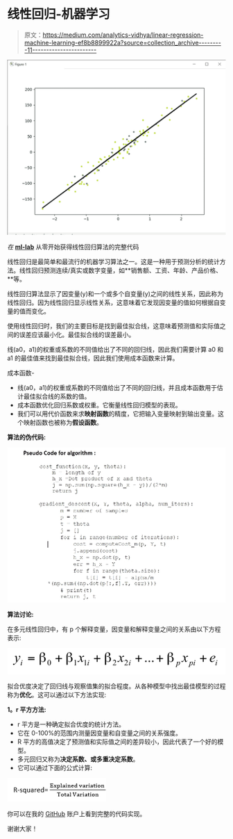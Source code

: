 # 线性回归-机器学习

> 原文：<https://medium.com/analytics-vidhya/linear-regression-machine-learning-ef8b8899922a?source=collection_archive---------11----------------------->

![](img/2e8fb5a4710728863516fa664f49b022.png)

*在* [**ml-lab**](https://github.com/kapilbhise/ml-lab/blob/main/LinearRegression.py) 从零开始获得线性回归算法的完整代码

线性回归是最简单和最流行的机器学习算法之一。这是一种用于预测分析的统计方法。线性回归预测连续/真实或数字变量，如**销售额、工资、年龄、产品价格、**等。

线性回归算法显示了因变量(y)和一个或多个自变量(y)之间的线性关系，因此称为线性回归。因为线性回归显示线性关系，这意味着它发现因变量的值如何根据自变量的值而变化。

使用线性回归时，我们的主要目标是找到最佳拟合线，这意味着预测值和实际值之间的误差应该最小化。最佳拟合线的误差最小。

线(a0，a1)的权重或系数的不同值给出了不同的回归线，因此我们需要计算 a0 和 a1 的最佳值来找到最佳拟合线，因此我们使用成本函数来计算。

成本函数-

*   线(a0，a1)的权重或系数的不同值给出了不同的回归线，并且成本函数用于估计最佳拟合线的系数的值。
*   成本函数优化回归系数或权重。它衡量线性回归模型的表现。
*   我们可以用代价函数来求**映射函数**的精度，它把输入变量映射到输出变量。这个映射函数也被称为**假设函数**。

**算法的伪代码:**

![](img/aab533ae3d70a61d8360a7e286edca7c.png)

**算法讨论:**

在多元线性回归中，有 p 个解释变量，因变量和解释变量之间的关系由以下方程表示:

![](img/7db997b8680a51845270e8ccce115cb0.png)

拟合优度决定了回归线与观察值集的拟合程度。从各种模型中找出最佳模型的过程称为**优化**。这可以通过以下方法实现:

**1。r 平方方法:**

*   r 平方是一种确定拟合优度的统计方法。
*   它在 0-100%的范围内测量因变量和自变量之间的关系强度。
*   R 平方的高值决定了预测值和实际值之间的差异较小，因此代表了一个好的模型。
*   多元回归又称为**决定系数、**或**多重决定系数**。
*   它可以通过下面的公式计算:

![](img/c653784b28ea039fc3837ebb8343611b.png)

你可以在我的 [GitHub](https://github.com/kapilbhise/ml-lab/blob/main/LinearRegression.py) 账户上看到完整的代码实现。

谢谢大家！